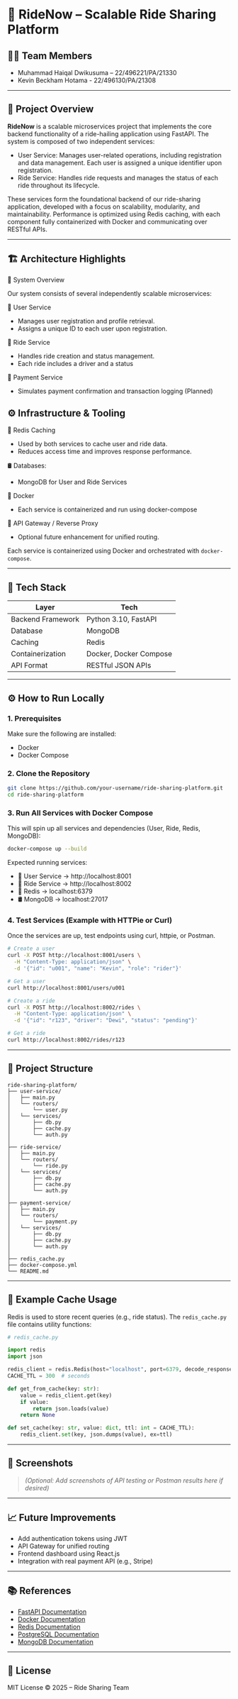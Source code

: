 # 🚗 RideNow – Scalable Ride Sharing Platform

## 🧑‍💻 Team Members
- Muhammad Haiqal Dwikusuma – 22/496221/PA/21330  
- Kevin Beckham Hotama - 22/496130/PA/21308

---

## 📘 Project Overview
**RideNow** is a scalable microservices project that implements the core backend functionality of a ride-hailing application using FastAPI. The system is composed of two independent services:
-	User Service: Manages user-related operations, including registration and data management. Each user is assigned a unique identifier upon registration. 
-	Ride Service: Handles ride requests and manages the status of each ride throughout its lifecycle.
  
These services form the foundational backend of our ride-sharing application, developed with a focus on scalability, modularity, and maintainability. Performance is optimized using Redis caching, with each component fully containerized with Docker and communicating over RESTful APIs. 

---

## 🏗️ Architecture Highlights

🧱 System Overview

Our system consists of several independently scalable microservices:

🧍 User Service
-	Manages user registration and profile retrieval.
-	Assigns a unique ID to each user upon registration.
  
🚕 Ride Service
-	Handles ride creation and status management.
-	Each ride includes a driver and a status
  
💸 Payment Service
-	Simulates payment confirmation and transaction logging (Planned) 

## ⚙️ Infrastructure & Tooling
🧠 Redis Caching
- Used by both services to cache user and ride data.
- Reduces access time and improves response performance.
  
🛢️ Databases:
- MongoDB for User and Ride Services

🐳 Docker
- Each service is containerized and run using docker-compose

🔀 API Gateway / Reverse Proxy
- Optional future enhancement for unified routing.

Each service is containerized using Docker and orchestrated with `docker-compose`.

---

## 🔧 Tech Stack

| Layer             | Tech                     |
|------------------|--------------------------|
| Backend Framework| Python 3.10, FastAPI     |
| Database         | MongoDB                  |
| Caching          | Redis                    |
| Containerization | Docker, Docker Compose   |
| API Format       | RESTful JSON APIs        |

---

## ⚙️ How to Run Locally

### 1. Prerequisites
Make sure the following are installed:
- Docker
- Docker Compose

### 2. Clone the Repository

```bash
git clone https://github.com/your-username/ride-sharing-platform.git
cd ride-sharing-platform
```

### 3. Run All Services with Docker Compose
This will spin up all services and dependencies (User, Ride, Redis, MongoDB):

```bash
docker-compose up --build
```
Expected running services:
- 🧍 User Service → http://localhost:8001
- 🚕 Ride Service → http://localhost:8002
- 🧠 Redis → localhost:6379
- 🛢️ MongoDB → localhost:27017

### 4. Test Services (Example with HTTPie or Curl)
Once the services are up, test endpoints using curl, httpie, or Postman.

```bash
# Create a user
curl -X POST http://localhost:8001/users \
  -H "Content-Type: application/json" \
  -d '{"id": "u001", "name": "Kevin", "role": "rider"}'

# Get a user
curl http://localhost:8001/users/u001

# Create a ride
curl -X POST http://localhost:8002/rides \
  -H "Content-Type: application/json" \
  -d '{"id": "r123", "driver": "Dewi", "status": "pending"}'

# Get a ride
curl http://localhost:8002/rides/r123
```

---

## 📁 Project Structure

```
ride-sharing-platform/
├── user-service/
│   ├── main.py
│   └── routers/
│       └── user.py
│   └── services/
│       ├── db.py
│       ├── cache.py
│       └── auth.py
│
├── ride-service/
│   ├── main.py
│   └── routers/
│       └── ride.py
│   └── services/
│       ├── db.py
│       ├── cache.py
│       └── auth.py
│
├── payment-service/
│   ├── main.py
│   └── routers/
│       └── payment.py
│   └── services/
│       ├── db.py
│       ├── cache.py
│       └── auth.py
│
├── redis_cache.py
├── docker-compose.yml
└── README.md
```

---

## 🧪 Example Cache Usage

Redis is used to store recent queries (e.g., ride status). The `redis_cache.py` file contains utility functions:

```python
# redis_cache.py

import redis
import json

redis_client = redis.Redis(host="localhost", port=6379, decode_responses=True)
CACHE_TTL = 300  # seconds

def get_from_cache(key: str):
    value = redis_client.get(key)
    if value:
        return json.loads(value)
    return None

def set_cache(key: str, value: dict, ttl: int = CACHE_TTL):
    redis_client.set(key, json.dumps(value), ex=ttl)
```

---

## 📸 Screenshots

> _(Optional: Add screenshots of API testing or Postman results here if desired)_

---

## 📈 Future Improvements

- Add authentication tokens using JWT
- API Gateway for unified routing
- Frontend dashboard using React.js
- Integration with real payment API (e.g., Stripe)

---

## 📚 References

- [FastAPI Documentation](https://fastapi.tiangolo.com/)
- [Docker Documentation](https://docs.docker.com/)
- [Redis Documentation](https://redis.io/)
- [PostgreSQL Documentation](https://www.postgresql.org/)
- [MongoDB Documentation](https://www.mongodb.com/docs/)

---

## 📝 License

MIT License © 2025 – Ride Sharing Team
